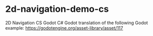 # 2d-navigation-demo-cs
2D Navigation CS Godot
C# Godot translation of the following Godot example: https://godotengine.org/asset-library/asset/117
